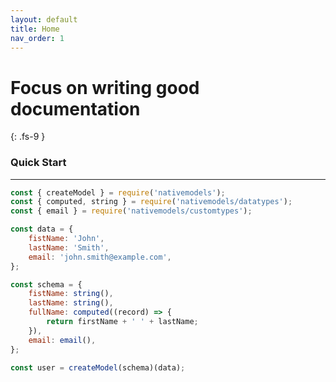 ```yaml
---
layout: default
title: Home
nav_order: 1
---
```


<!-- prettier-ignore-start -->
# Focus on writing good documentation
{: .fs-9 }
<!-- prettier-ignore-end -->

### Quick Start

---

```js
const { createModel } = require('nativemodels');
const { computed, string } = require('nativemodels/datatypes');
const { email } = require('nativemodels/customtypes');

const data = {
	fistName: 'John',
	lastName: 'Smith',
	email: 'john.smith@example.com',
};

const schema = {
	fistName: string(),
	lastName: string(),
	fullName: computed((record) => {
		return firstName + ' ' + lastName;
	}),
	email: email(),
};

const user = createModel(schema)(data);
```
